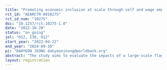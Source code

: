 ```yaml
---
title: "Promoting economic inclusion at scale through self and wage employment support"
rct_id: "AEARCTR-0010275"
rct_id_num: "10275"
doi: "10.1257/rct.10275-1.0"
date: "2022-10-20"
status: "on_going"
jel: "D12, I38, O12"
start_year: "2022-04-22"
end_year: "2024-09-30"
pi: "DAHYEON JEONG dahyeonjeong@worldbank.org"
abstract: "The study aims to evaluate the impacts of a large-scale flagship social protection program in Tanzania, the Productive Social Safety Net (PSSN). The PSSN is based on integrated interventions targeted to the poorest households: conditional cash transfers, a labor-intensive public works (PW) program, and a livelihood program that includes business training and a large business grant. The impact evaluation study is conducted in villages from 17 regions in Mainland and Zanzibar. It uses a multi-arm cluster (villages) RCT design to examine the relative combined impacts of the self-employment support component (i.e., livelihood) and the wage employment component (i.e., public works) as part of a large-scale expansion of these components. It further cross-randomizes the mode of payment (digital vs. manual) to understand the impact of digital e-payment, with particular attention to gender outcomes."
layout: registration
---
```


